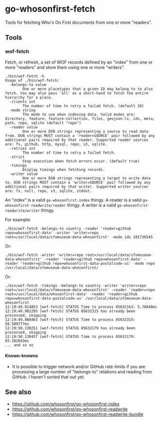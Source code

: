# go-whosonfirst-fetch

Tools for fetching Who's On First documents from one or more "readers".

## Tools

### wof-fetch

Fetch, or refresh, a set of WOF records defined by an "index" from one or more "readers" and store them using one or more "writers". 

```
./bin/wof-fetch -h
Usage of ./bin/wof-fetch:
  -belongs-to value
    	One or more placetypes that a given ID may belong to to also fetch. You may also pass 'all' as a short-hand to fetch the entire hierarchy for a place.
  -clients int
    	The number of time to retry a failed fetch. (default 10)
  -mode string
    	The mode to use when indexing data. Valid modes are: directory, feature, feature-collection, files, geojson-ls, ids, meta, path, repo, sqlite (default "repo")
  -reader value
    	One or more DSN strings representing a source to read data from. DSN strings MUST contain a 'reader=SOURCE' pair followed by any additional pairs required by that reader. Supported reader sources are: fs, github, http, mysql, repo, s3, sqlite.
  -retries int
    	The number of time to retry a failed fetch.
  -strict
    	Stop execution when fetch errors occur. (default true)
  -timings
    	Display timings when fetching records.
  -writer value
    	One or more DSN strings representing a target to write data to. DSN strings MUST contain a 'writer=SOURCE' pair followed by any additional pairs required by that writer. Supported writer sources are: fs, null, repo, s3, sqlite, stdout.
```

An "index" is a valid `go-whosonfirst-index` thingy. A reader is a valid `go-whosonfirst-readwrite/reader` thingy. A writer is a valid `go-whosonfirst-readwrite/writer` thingy.

For example:

```
./bin/wof-fetch -belongs-to country -reader 'reader=github repo=whosonfirst-data' -writer 'writer=repo root=/usr/local/data/sfomuseum-data-whosonfirst' -mode ids 101736545
```

Or:

```
./bin/wof-fetch -writer 'writer=repo root=/usr/local/data/sfomuseum-data-whosonfirst' -reader 'reader=github repo=whosonfirst-data' -reader 'reader=github repo=whosonfirst-data-postalcode-us' -mode repo /usr/local/data/sfomuseum-data-whosonfirst/
```

Or:

```
./bin/wof-fetch -timings -belongs-to country -writer 'writer=repo root=/usr/local/data/sfomuseum-data-whosonfirst' -reader 'reader=repo root=/usr/local/data/whosonfirst-data' -reader 'reader=github repo=whosonfirst-data-postalcode-us' /usr/local/data/sfomuseum-data-whosonfirst
12:19:49.914853 [wof-fetch] STATUS Time to process 85632163: 5.76848ms
12:19:49.982293 [wof-fetch] STATUS 85632315 has already been processed, skipping
12:19:49.988463 [wof-fetch] STATUS Time to process 85632315: 58.509777ms
12:19:50.130251 [wof-fetch] STATUS 85632179 has already been processed, skipping
12:19:50.130457 [wof-fetch] STATUS Time to process 85632179: 93.202693ms
... and so on
```

#### Known-knowns

* It is possible to trigger network and/or GitHub rate-limits if you are processing a large number of "belongs-to" relations and reading from GitHub. I haven't sorted that out yet.

## See also

* https://github.com/whosonfirst/go-whosonfirst-index
* https://github.com/whosonfirst/go-whosonfirst-readwrite
* https://github.com/whosonfirst/go-whosonfirst-readwrite-bundle
